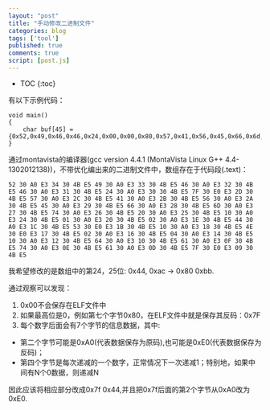 ```yaml
---
layout: "post"
title: "手动修改二进制文件"
categories: blog
tags: ['tool']
published: true
comments: true 
script: [post.js]
---
```


* TOC
{:toc}

有以下示例代码：


    void main()
    {
        char buf[45] = {0x52,0x49,0x46,0x46,0x24,0x00,0x00,0x80,0x57,0x41,0x56,0x45,0x66,0x6d,0x74,0x20,0x10,0x00,0x00,0x00,0x01,0x00,0x02,0x00,0x44,0xac,0x00,0x00,0x10,0xb1,0x02,0x00,0x04,0x00,0x10,0x00,0x64,0x61,0x74,0x61,0x00,0x00,0x00,0x80};
    }

通过montavista的编译器(gcc version 4.4.1 (MontaVista Linux G++ 4.4-1302012138))，不带优化编出来的二进制文件中，数组存在于代码段(.text)：

    52 30 A0 E3 34 30 4B E5 49 30 A0 E3 33 30 4B E5 46 30 A0 E3 32 30 4B E5 46 30 A0 E3 31 30 4B E5 24 30 A0 E3 30 30 4B E5 7F 30 E0 E3 2D 30 4B E5 57 30 A0 E3 2C 30 4B E5 41 30 A0 E3 2B 30 4B E5 56 30 A0 E3 2A 30 4B E5 45 30 A0 E3 29 30 4B E5 66 30 A0 E3 28 30 4B E5 6D 30 A0 E3 27 30 4B E5 74 30 A0 E3 26 30 4B E5 20 30 A0 E3 25 30 4B E5 10 30 A0 E3 24 30 4B E5 01 30 A0 E3 20 30 4B E5 02 30 A0 E3 1E 30 4B E5 44 30 A0 E3 1C 30 4B E5 53 30 E0 E3 1B 30 4B E5 10 30 A0 E3 18 30 4B E5 4E 30 E0 E3 17 30 4B E5 02 30 A0 E3 16 30 4B E5 04 30 A0 E3 14 30 4B E5 10 30 A0 E3 12 30 4B E5 64 30 A0 E3 10 30 4B E5 61 30 A0 E3 0F 30 4B E5 74 30 A0 E3 0E 30 4B E5 61 30 A0 E3 0D 30 4B E5 7F 30 E0 E3 09 30 4B E5

我希望修改的是数组中的第24，25位: 0x44, 0xac -> 0x80 0xbb.

通过观察可以发现：

1. 0x00不会保存在ELF文件中
2. 如果最高位是0，例如第七个字节0x80，在ELF文件中就是保存其反码：0x7F
3. 每个数字后面会有7个字节的信息数据，其中:
  * 第二个字节可能是0xA0(代表数据保存为原码),也可能是0xE0(代表数据保存为反码)；
  * 第四个字节是每次递减的一个数字，正常情况下一次递减1；特别地，如果中间有N个0数据，则递减N

因此应该将相应部分改成0x7f 0x44,并且把0x7f后面的第2个字节从0xA0改为0xE0.


